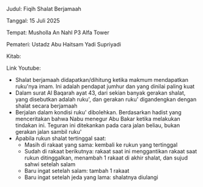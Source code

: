 Judul: Fiqih Shalat Berjamaah

Tanggal: 15 Juli 2025

Tempat: Musholla An Nahl P3 Alfa Tower

Pemateri: Ustadz Abu Haitsam Yadi Supriyadi

Kitab: 

Link Youtube: []()

- Shalat berjamaah didapatkan/dihitung ketika makmum mendapatkan
ruku'nya imam. Ini adalah pendapat jumhur dan yang dinilai paling kuat
- Dalam surat Al Baqarah ayat 43, dari sekian banyak gerakan shalat, yang
disebutkan adalah ruku', dan gerakan ruku' digandengkan dengan
shalat secara berjamaah
- Berjalan dalam kondisi ruku' dibolehkan. Berdasarkan hadist yang menceritakan
bahwa Nabu menegur Abu Bakar ketika melakukan tindakan ini. Teguran ini
ditekankan pada cara jalan beliau, bukan gerakan jalan sambil ruku'
- Apabila rukun shalat tertinggal saat:
    - Masih di rakaat yang sama: kembali ke rukun yang tertinggal
    - Sudah di rakaat berikutnya: rakaat saat ini menggantikan rakaat saat
    rukun ditinggalkan, menambah 1 rakaat di akhir shalat, dan sujud sahwi
    setelah salam
    - Baru ingat setelah salam: tambah 1 rakaat
    - Baru ingat setelah jeda yang lama: shalatnya diulangi
